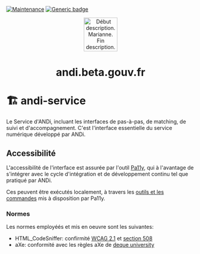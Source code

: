 [![Maintenance](https://img.shields.io/badge/Maintained%3F-yes-green.svg)](https://GitHub.com/betagouv/andi-matching-ui/graphs/commit-activity)
[![Generic badge](https://img.shields.io/badge/ANDi-oui-green.svg)](https://shields.io/)
<p align="center">
  <a href="https://andi.beta.gouv.fr">
    <img alt="Début description. Marianne. Fin description." src="https://upload.wikimedia.org/wikipedia/fr/3/38/Logo_de_la_R%C3%A9publique_fran%C3%A7aise_%281999%29.svg" width="90" />
  </a>
</p>
<h1 align="center">
  andi.beta.gouv.fr
</h1>

# 🏗 andi-service
Le Service d'ANDi, incluant les interfaces de pas-à-pas, de matching, de suivi et d'accompagnement. C'est l'interface essentielle du service numérique développé par ANDi.


## Accessibilité
L'accessibilité de l'interface est assurée par l'outil [Pa11y](https://pa11y.org/),
qui à l'avantage de s'intégrer avec le cycle d'intégration et de développement continu
tel que pratiqué par ANDi.

Ces peuvent être exécutés localement, à travers les [outils et les commandes](https://github.com/pa11y/pa11y) mis à
disposition par Pa11y.


### Normes ###
Les normes employéés et mis en oeuvre sont les suivantes:

- HTML_CodeSniffer: confirmité [WCAG 2.1](https://www.w3.org/TR/WCAG/) et [section 508](https://www.section508.gov/)
- aXe: conformité avec les règles aXe de [deque university](https://www.deque.com/axe/)
